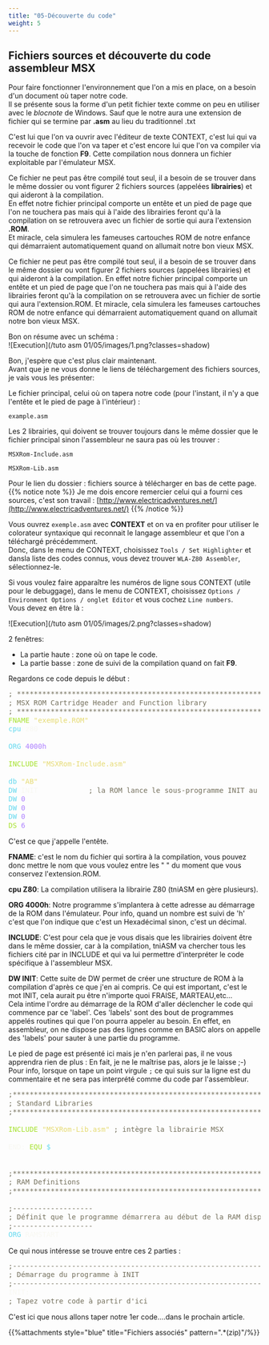 ```yaml
---
title: "05-Découverte du code"
weight: 5
---
```


## Fichiers sources et découverte du code assembleur MSX

Pour faire fonctionner l'environnement que l'on a mis en place, on a besoin d'un document où taper notre code.  
Il se présente sous la forme d'un petit fichier texte comme on peu en utiliser avec le *blocnote* de Windows. Sauf que le notre aura une extension de fichier qui se termine par **.asm** au lieu du traditionnel .txt

C'est lui que l'on va ouvrir avec l'éditeur de texte CONTEXT, c'est lui qui va recevoir le code que l'on va taper et c'est encore lui que l'on va compiler via la touche de fonction **F9**. Cette compilation nous donnera un fichier exploitable par l'émulateur MSX.

Ce fichier ne peut pas être compilé tout seul, il a besoin de se trouver dans le même dossier ou vont figurer 2 fichiers sources (appelées **librairies**) et qui aideront à la compilation.  
En effet notre fichier principal comporte un entête et un pied de page que l'on ne touchera pas mais qui à l'aide des librairies feront qu'à la compilation on se retrouvera avec un fichier de sortie qui aura l'extension **.ROM**.  
Et miracle, cela simulera les fameuses cartouches ROM de notre enfance qui démarraient automatiquement quand on allumait notre bon vieux MSX.

Ce fichier ne peut pas être compilé tout seul, il a besoin de se trouver dans le même dossier ou vont figurer 2 fichiers sources (appelées librairies) et qui aideront à la compilation.
En effet notre fichier principal comporte un entête et un pied de page que l'on ne touchera pas mais qui à l'aide des librairies feront qu'à la compilation on se retrouvera avec un fichier de sortie qui aura l'extension.ROM.
Et miracle, cela simulera les fameuses cartouches ROM de notre enfance qui démarraient automatiquement quand on allumait notre bon vieux MSX.

Bon on résume avec un schéma :  
![Execution](/tuto asm 01/05/images/1.png?classes=shadow)

Bon, j'espère que c'est plus clair maintenant.  
Avant que je ne vous donne le liens de téléchargement des fichiers sources, je vais vous les présenter:

Le fichier principal, celui où on tapera notre code (pour l'instant, il n'y a que l'entête et le pied de page à l'intérieur) :

````
example.asm
````
Les 2 librairies, qui doivent se trouver toujours dans le même dossier que le fichier principal sinon l'assembleur ne saura pas où les trouver :

````
MSXRom-Include.asm

MSXRom-Lib.asm 
````
Pour le lien du dossier : fichiers source à télécharger en bas de cette page.
{{% notice note %}}
 Je me dois encore remercier celui qui a fourni ces sources, c'est son travail :  [http://www.electricadventures.net/](http://www.electricadventures.net/)
{{% /notice %}}

Vous ouvrez `exemple.asm` avec **CONTEXT** et on va en profiter pour utiliser le colorateur syntaxique qui reconnait le langage assembleur et que l'on a téléchargé précédemment.  
Donc, dans le menu de CONTEXT, choisissez `Tools / Set Highlighter` et dansla liste des codes connus, vous devez trouver `WLA-Z80 Assembler`, sélectionnez-le.

Si vous voulez faire apparaître les numéros de ligne sous CONTEXT (utile pour le debuggage), dans le menu de CONTEXT, choisissez `Options / Environment Options / onglet Editor` et vous cochez `Line numbers`.  
Vous devez en être là :

![Execution](/tuto asm 01/05/images/2.png?classes=shadow)  

2 fenêtres:  

- La partie haute : zone où on tape le code. 
- La partie basse : zone de suivi de la compilation quand on fait **F9**.

Regardons ce code depuis le début :

<pre style="line-height:125%;margin:0"><span style="color:#75715e">; ****************************************************************</span>
<span style="color:#75715e">; MSX ROM Cartridge Header and Function library</span>
<span style="color:#75715e">; ****************************************************************</span>
<span style="color:#a6e22e">FNAME</span> <span style="color:#e6db74">"exemple.ROM"</span>
<span style="color:#66d9ef">cpu</span> <span style="color:#f8f8f2">z80</span>

<span style="color:#66d9ef">ORG</span> <span style="color:#ae81ff">4000h</span>

<span style="color:#a6e22e">INCLUDE</span> <span style="color:#e6db74">"MSXRom-Include.asm"</span>

<span style="color:#66d9ef">db</span> <span style="color:#e6db74">"AB"</span>
<span style="color:#66d9ef">DW</span> <span style="color:#f8f8f2">INIT</span>            <span style="color:#75715e">; la ROM lance le sous-programme INIT au démarrage</span>
<span style="color:#66d9ef">DW</span> <span style="color:#ae81ff">0</span>
<span style="color:#66d9ef">DW</span> <span style="color:#ae81ff">0</span>
<span style="color:#66d9ef">DW</span> <span style="color:#ae81ff">0</span>
<span style="color:#a6e22e">DS</span> <span style="color:#ae81ff">6</span>
</pre>

C'est ce que j'appelle l'entête.

**FNAME**: c'est le nom du fichier qui sortira à la compilation, vous pouvez donc mettre le nom que vous voulez entre les " " du moment que vous conservez l'extension.ROM.

**cpu Z80**: La compilation utilisera la librairie Z80 (tniASM en gère plusieurs).

**ORG 4000h**: Notre programme s'implantera à cette adresse au démarrage de la ROM dans l'émulateur. Pour info, quand un nombre est suivi de 'h' c'est que l'on indique que c'est un Hexadécimal sinon, c'est un décimal.

**INCLUDE**: C'est pour cela que je vous disais que les librairies doivent être dans le même dossier, car à la compilation, tniASM va chercher tous les fichiers cité par in INCLUDE et qui va lui permettre d'interpréter le code spécifique à l'assembleur MSX.

**DW INIT**: Cette suite de DW permet de créer une structure de ROM à la compilation d'après ce que j'en ai compris. Ce qui est important, c'est le mot INIT, cela aurait pu être n'importe quoi FRAISE, MARTEAU,etc...  
Cela intime l'ordre au démarrage de la ROM d'aller déclencher le code qui commence par ce 'label'. Ces 'labels' sont des bout de programmes appelés routines qui que l'on pourra appeler au besoin. En effet, en assembleur, on ne dispose pas des lignes comme en BASIC alors on appelle des 'labels' pour sauter à une partie du programme.

Le pied de page est présenté ici mais je n'en parlerai pas, il ne vous apprendra rien de plus : En fait, je ne le maîtrise pas, alors je le laisse ;-)  
Pour info, lorsque on tape un point virgule `;` ce qui suis sur la ligne est du commentaire et ne sera pas interprété comme du code par l'assembleur.

<pre style="line-height:125%;margin:0"><span style="color:#75715e">;**************************************************************************************************</span>
<span style="color:#75715e">; Standard Libraries</span>
<span style="color:#75715e">;**************************************************************************************************</span>

<span style="color:#a6e22e">INCLUDE</span> <span style="color:#e6db74">"MSXRom-Lib.asm"</span> <span style="color:#75715e">; intègre la librairie MSX</span>

<span style="color:#f8f8f2">END:</span> <span style="color:#a6e22e">EQU</span> <span style="color:#66d9ef">$</span>


<span style="color:#75715e">;**************************************************************************************************</span>
<span style="color:#75715e">; RAM Definitions</span>
<span style="color:#75715e">;**************************************************************************************************</span>

<span style="color:#75715e">;-------------------</span>
<span style="color:#75715e">; Définit que le programme démarrera au début de la RAM disponible</span>
<span style="color:#75715e">;-------------------</span>
<span style="color:#66d9ef">ORG</span> <span style="color:#f8f8f2">RAMSTART</span>
</pre>

Ce qui nous intéresse se trouve entre ces 2 parties :

<pre style="line-height:125%;margin:0"><span style="color:#75715e">;------------------------------------------------------------------------------</span>
<span style="color:#75715e">; Démarrage du programme à INIT</span>
<span style="color:#75715e">;------------------------------------------------------------------------------</span>
<span style="color:#f8f8f2">INIT:</span>
<span style="color:#75715e">; Tapez votre code à partir d'ici</span>
</pre>

C'est ici que nous allons taper notre 1er code....dans le prochain article.

{{%attachments style="blue" title="Fichiers associés" pattern=".*(zip)"/%}}  

